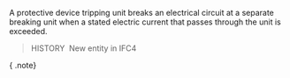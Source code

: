 A protective device tripping unit breaks an electrical circuit at a separate breaking unit when a stated electric current that passes through the unit is exceeded.

> HISTORY&nbsp; New entity in IFC4

{ .note}
>
